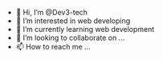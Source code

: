 - 👋 Hi, I’m @Dev3-tech
- 👀 I’m interested in web developing
- 🌱 I’m currently learning web development 
- 💞️ I’m looking to collaborate on ...
- 📫 How to reach me ...

<!---
Dev3-tech/Dev3-tech is a ✨ special ✨ repository because its `README.md` (this file) appears on your GitHub profile.
You can click the Preview link to take a look at your changes.
--->
